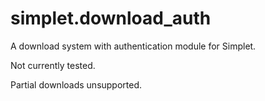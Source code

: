 simplet.download_auth
=====================

A download system with authentication module for Simplet.

Not currently tested.

Partial downloads unsupported.
